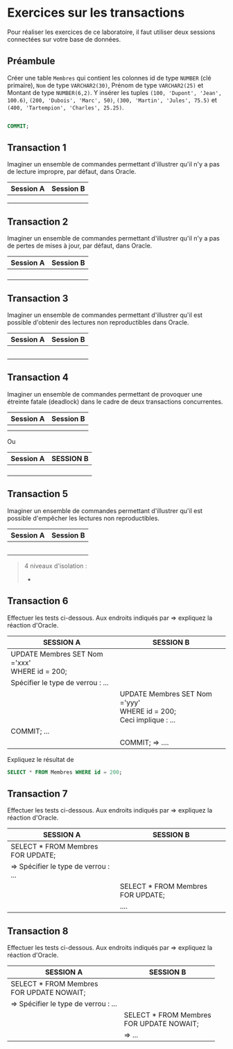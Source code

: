 # Exercices sur les transactions

Pour réaliser les exercices de ce laboratoire, il faut utiliser deux sessions connectées sur votre base de données.



## Préambule

Créer une table `Membres` qui contient les colonnes id de type `NUMBER` (clé primaire), `Nom` de type `VARCHAR2(30)`, Prénom de type `VARCHAR2(25)` et Montant de type `NUMBER(6,2)`.
Y insérer les tuples `(100, 'Dupont', 'Jean', 100.6)`, `(200, 'Dubois', 'Marc', 50)`, `(300, 'Martin', 'Jules', 75.5)` et `(400, 'Tartempion', 'Charles', 25.25)`.



```sql

COMMIT;
```



## Transaction 1

Imaginer un ensemble de commandes permettant d'illustrer qu'il n'y a pas de lecture impropre, par défaut, dans Oracle.



| Session A | Session B |
| --------- | --------- |
|           |           |
|           |           |
|           |           |

> 



## Transaction 2

Imaginer un ensemble de commandes permettant d'illustrer qu'il n'y a pas de pertes de mises à jour, par défaut, dans Oracle.

| Session A | Session B |
| --------- | --------- |
|           |           |
|           |           |
|           |           |
|           |           |

> 



## Transaction 3

Imaginer un ensemble de commandes permettant d'illustrer qu'il est possible d'obtenir des lectures non reproductibles dans Oracle.

| Session A | Session B |
| --------- | --------- |
|           |           |
|           |           |
|           |           |
|           |           |
|           |           |

> 



## Transaction 4

Imaginer un ensemble de commandes permettant de provoquer une étreinte fatale (deadlock) dans le cadre de deux transactions concurrentes.

| Session A | Session B |
| --------- | --------- |
|           |           |
|           |           |

> 

Ou 

| Session A | SESSION B |
| --------- | --------- |
|           |           |
|           |           |
|           |           |
|           |           |

> 

## Transaction 5

Imaginer un ensemble de commandes permettant d'illustrer qu'il est possible d'empêcher les lectures non reproductibles.

| Session A | Session B |
| --------- | --------- |
|           |           |
|           |           |
|           |           |
|           |           |
|           |           |

> 4 niveaux d'isolation :
>
> - 
> 
> 

## Transaction 6

Effectuer les tests ci-dessous. Aux endroits indiqués par => expliquez la réaction d'Oracle.

| SESSION A                                             | SESSION B                                                    |
| ----------------------------------------------------- | ------------------------------------------------------------ |
| UPDATE Membres SET Nom ='xxx'<br/>	WHERE id = 200; |                                                              |
| Spécifier le type de verrou :  ...                    |                                                              |
|                                                       | UPDATE Membres SET Nom ='yyy'<br/>							WHERE id = 200;<br> Ceci implique : ... |
| COMMIT; ...                                           |                                                              |
|                                                       | COMMIT; => ....                                              |

Expliquez le résultat de

```sql
SELECT * FROM Membres WHERE id = 200;
```

> 



## Transaction 7

Effectuer les tests ci-dessous. Aux endroits indiqués par => expliquez la réaction d'Oracle.

| **SESSION A**                        | **SESSION B**                     |
| ------------------------------------ | --------------------------------- |
| SELECT * FROM Membres FOR UPDATE;    |                                   |
| => Spécifier le type de verrou : ... |                                   |
|                                      | SELECT * FROM Membres FOR UPDATE; |
|                                      | ....                              |



## Transaction 8

Effectuer les tests ci-dessous. Aux endroits indiqués par => expliquez la réaction d'Oracle.

| SESSION A                                     | SESSION B                                     |
| --------------------------------------------- | --------------------------------------------- |
| SELECT * FROM Membres <br/>FOR UPDATE NOWAIT; |                                               |
| => Spécifier le type de verrou : ...          |                                               |
|                                               | SELECT * FROM Membres <br/>FOR UPDATE NOWAIT; |
|                                               | => ...                                        |

